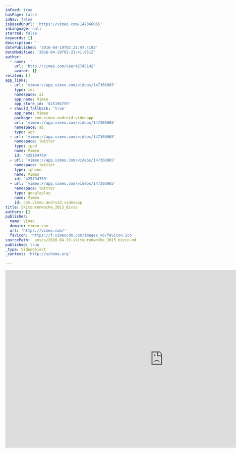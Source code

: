 ```yaml
---
inFeed: true
hasPage: false
inNav: false
isBasedOnUrl: 'https://vimeo.com/147366065'
inLanguage: null
starred: false
keywords: []
description: ''
datePublished: '2016-04-19T02:21:47.419Z'
dateModified: '2016-04-19T02:21:41.051Z'
author:
  - name: ''
    url: 'http://vimeo.com/user42745142'
    avatar: {}
related: []
app_links:
  - url: 'vimeo://app.vimeo.com/videos/147366065'
    type: ios
    namespace: ai
    app_name: Vimeo
    app_store_id: '425194759'
  - should_fallback: 'true'
    app_name: Vimeo
    package: com.vimeo.android.videoapp
    url: 'vimeo://app.vimeo.com/videos/147366065'
    namespace: ai
    type: web
  - url: 'vimeo://app.vimeo.com/videos/147366065'
    namespace: twitter
    type: ipad
    name: Vimeo
    id: '425194759'
  - url: 'vimeo://app.vimeo.com/videos/147366065'
    namespace: twitter
    type: iphone
    name: Vimeo
    id: '425194759'
  - url: 'vimeo://app.vimeo.com/videos/147366065'
    namespace: twitter
    type: googleplay
    name: Vimeo
    id: com.vimeo.android.videoapp
title: Skitourenwoche_2015_Bivio
authors: []
publisher:
  name: Vimeo
  domain: vimeo.com
  url: 'https://vimeo.com/'
  favicon: 'https://f.vimeocdn.com/images_v6/favicon.ico'
sourcePath: _posts/2016-04-19-skitourenwoche_2015_bivio.md
published: true
_type: VideoObject
_context: 'http://schema.org'

---
```

<iframe src="https://cdn.embedly.com/widgets/media.html?src=https%3A%2F%2Fplayer.vimeo.com%2Fvideo%2F147366065&amp;url=https%3A%2F%2Fvimeo.com%2F147366065&amp;image=http%3A%2F%2Fi.vimeocdn.com%2Fvideo%2F546012862_1280.jpg&amp;key=b7d04c9b404c499eba89ee7072e1c4f7&amp;type=text%2Fhtml&amp;schema=vimeo" width="1000" height="563" scrolling="no" frameborder="0" allowfullscreen="" style=""></iframe>